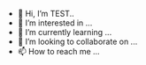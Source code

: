 - 👋 Hi, I’m TEST..
- 👀 I’m interested in ...
- 🌱 I’m currently learning ...
- 💞️ I’m looking to collaborate on ...
- 📫 How to reach me ...

<!---
icabname/icabname is a ✨ special ✨ repository because its `README.md` (this file) appears on your GitHub profile.
You can click the Preview link to take a look at your changes.
--->
